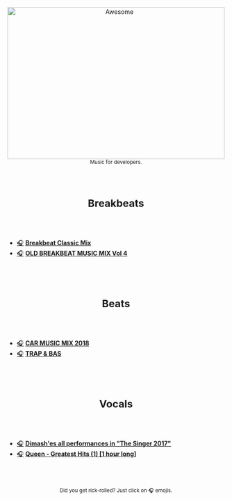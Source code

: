 <div align="center">
<img width="500" height="350" src="https://gitcdn.xyz/repo/sindresorhus/awesome/master/media/logo.svg" alt="Awesome">
<sup>
  <br />
  Music for developers.
</sup>
</div>

<br />
<br />

<h1 align="center"><sub>Breakbeats</sub></h1>

<br />
<br />


- [🎧](https://www.youtube.com/watch?v=0FCo8vGUKuE) [__Breakbeat Classic Mix__](https://t.co/ZEnDJxoWL6)
- [🎧](https://www.youtube.com/watch?v=Mpm8EphOtm4) [__OLD BREAKBEAT MUSIC MIX Vol 4__](https://t.co/ZEnDJxoWL6)


<br />
<br />

<h1 align="center"><sub>Beats</sub></h1>

<br />
<br />


- [🎧](https://www.youtube.com/watch?v=RkkdYdWMfQ0) [__CAR MUSIC MIX 2018__](https://t.co/ZEnDJxoWL6)
- [🎧](https://www.youtube.com/watch?v=NVQjG0ITzus) [__TRAP & BAS__](https://t.co/ZEnDJxoWL6)


<br />
<br />

<h1 align="center"><sub>Vocals</sub></h1>

<br />
<br />

- [🎧](https://www.youtube.com/watch?v=t2Dhil2n59o) [__Dimash'es all performances in "The Singer 2017"__](https://t.co/ZEnDJxoWL6)
- [🎧](https://www.youtube.com/watch?v=_Uu12zY01ts) [__Queen - Greatest Hits (1) [1 hour long]__](https://t.co/ZEnDJxoWL6)

<br />
<br />

<div align="center">
<sup>
  <br />
  Did you get rick-rolled? Just click on 🎧 emojis.
</sup>
</div>
